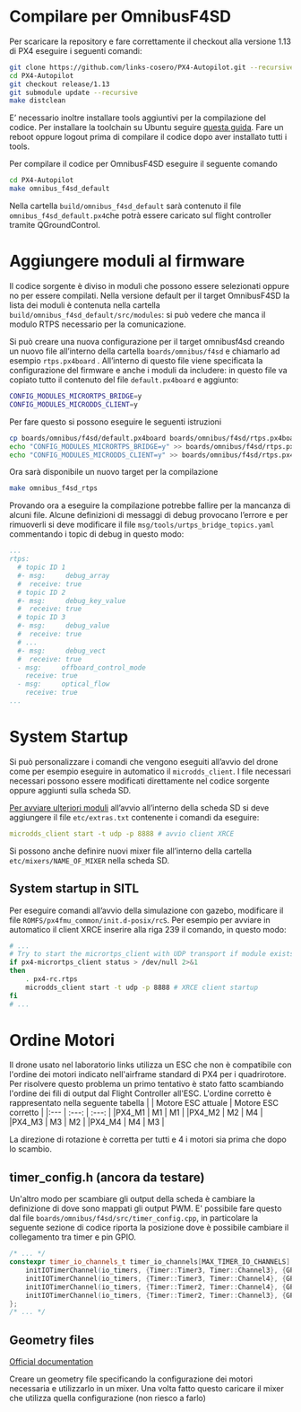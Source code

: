 # Compilare per OmnibusF4SD

Per scaricare la repository e fare correttamente il checkout alla versione 1.13 di PX4 eseguire i seguenti comandi:

```bash
git clone https://github.com/links-cosero/PX4-Autopilot.git --recursive
cd PX4-Autopilot
git checkout release/1.13
git submodule update --recursive
make distclean
```

E’ necessario inoltre installare tools aggiuntivi per la compilazione del codice. Per installare la toolchain su Ubuntu seguire [questa guida](https://docs.px4.io/v1.13/en/dev_setup/dev_env_linux_ubuntu.html). Fare un reboot oppure logout prima di compilare il codice dopo aver installato tutti i tools. 

Per compilare il codice per OmnibusF4SD eseguire il seguente comando

```bash
cd PX4-Autopilot
make omnibus_f4sd_default
```

Nella cartella `build/omnibus_f4sd_default` sarà contenuto il file `omnibus_f4sd_default.px4`che potrà essere caricato sul flight controller tramite QGroundControl. 

# Aggiungere moduli al firmware

Il codice sorgente è diviso in moduli che possono essere selezionati oppure no per essere compilati. Nella versione default per il target OmnibusF4SD la lista dei moduli è contenuta nella cartella `build/omnibus_f4sd_default/src/modules`: si può vedere che manca il modulo RTPS necessario per la comunicazione. 

Si può creare una nuova configurazione per il target omnibusf4sd creando un nuovo file all’interno della cartella `boards/omnibus/f4sd` e chiamarlo ad esempio `rtps.px4board` . All’interno di questo file viene specificata la configurazione del firmware e anche i moduli da includere: in questo file va copiato tutto il contenuto del file `default.px4board` e aggiunto: 

```bash
CONFIG_MODULES_MICRORTPS_BRIDGE=y
CONFIG_MODULES_MICRODDS_CLIENT=y
```

Per fare questo si possono eseguire le seguenti istruzioni

```bash
cp boards/omnibus/f4sd/default.px4board boards/omnibus/f4sd/rtps.px4board
echo "CONFIG_MODULES_MICRORTPS_BRIDGE=y" >> boards/omnibus/f4sd/rtps.px4board
echo "CONFIG_MODULES_MICRODDS_CLIENT=y" >> boards/omnibus/f4sd/rtps.px4board
```

Ora sarà disponibile un nuovo target per la compilazione

```bash
make omnibus_f4sd_rtps
```

Provando ora a eseguire la compilazione potrebbe fallire per la mancanza di alcuni file. Alcune definizioni di messaggi di debug provocano l’errore e per rimuoverli si deve modificare il file `msg/tools/urtps_bridge_topics.yaml` commentando i topic di debug in questo modo: 

```yaml
...
rtps:
  # topic ID 1
  #- msg:     debug_array
  #  receive: true
  # topic ID 2
  #- msg:     debug_key_value
  #  receive: true
  # topic ID 3
  #- msg:     debug_value
  #  receive: true
  # ...
  #- msg:     debug_vect
  #  receive: true
  - msg:     offboard_control_mode
    receive: true
  - msg:     optical_flow
    receive: true
...
```

# System Startup

Si può personalizzare i comandi che vengono eseguiti all’avvio del drone come per esempio eseguire in automatico il `microdds_client`. I file necessari necessari possono essere modificati direttamente nel codice sorgente oppure aggiunti sulla scheda SD. 

[Per avviare ulteriori moduli](https://docs.px4.io/v1.13/en/concept/system_startup.html) all’avvio all’interno della scheda SD si deve aggiungere il file `etc/extras.txt`  contenente i comandi da eseguire:

```yaml
microdds_client start -t udp -p 8888 # avvio client XRCE
```

Si possono anche definire nuovi mixer file all’interno della cartella `etc/mixers/NAME_OF_MIXER` nella scheda SD. 

## System startup in SITL

Per eseguire comandi all’avvio della simulazione con gazebo, modificare il file `ROMFS/px4fmu_common/init.d-posix/rcS`. Per esempio per avviare in automatico il client XRCE inserire alla riga 239 il comando, in questo modo: 

```bash
# ...
# Try to start the micrortps_client with UDP transport if module exists
if px4-micrortps_client status > /dev/null 2>&1
then
	. px4-rc.rtps
	microdds_client start -t udp -p 8888 # XRCE client startup
fi
# ...
```
# Ordine Motori
Il drone usato nel laboratorio links utilizza un ESC che non è compatibile con l'ordine dei motori indicato nell'airframe standard di PX4 per i quadrirotore. Per risolvere questo problema un primo tentativo  è stato fatto scambiando l'ordine dei fili di output dal Flight Controller all'ESC. L'ordine corretto è rappresentato nella seguente tabella
|       | Motore ESC attuale  | Motore ESC corretto | 
|:---   | :---:               | :---:               |
|PX4_M1 | M1                  | M1                  |
|PX4_M2 | M2                  | M4                  | 
|PX4_M3 | M3                  | M2                  | 
|PX4_M4 | M4                  | M3                  | 

La direzione di rotazione è corretta per tutti e 4 i motori sia prima che dopo lo scambio. 

## timer_config.h (ancora da testare)
Un'altro modo per scambiare gli output della scheda è cambiare la definizione di dove sono mappati gli output PWM. E' possibile fare questo dal file `boards/omnibus/f4sd/src/timer_config.cpp`, in particolare la seguente sezione di codice riporta la posizione dove è possibile cambiare il collegamento tra timer e pin GPIO. 
```c++
/* ... */
constexpr timer_io_channels_t timer_io_channels[MAX_TIMER_IO_CHANNELS] = {
	initIOTimerChannel(io_timers, {Timer::Timer3, Timer::Channel3}, {GPIO::PortB, GPIO::Pin0}),
	initIOTimerChannel(io_timers, {Timer::Timer3, Timer::Channel4}, {GPIO::PortB, GPIO::Pin1}),
	initIOTimerChannel(io_timers, {Timer::Timer2, Timer::Channel4}, {GPIO::PortA, GPIO::Pin3}),
	initIOTimerChannel(io_timers, {Timer::Timer2, Timer::Channel3}, {GPIO::PortA, GPIO::Pin2}),
};
/* ... */
```

## Geometry files
[Official documentation](https://docs.px4.io/v1.13/en/concept/geometry_files.html) 

Creare un geometry file specificando la configurazione dei motori necessaria e utilizzarlo in un mixer. Una volta fatto questo caricare il mixer che utilizza quella configurazione (non riesco a farlo)
